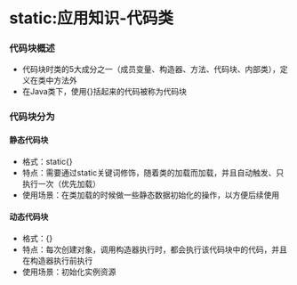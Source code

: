 # static:应用知识-代码类

### 代码块概述

* 代码块时类的5大成分之一（成员变量、构造器、方法、代码块、内部类），定义在类中方法外
* 在Java类下，使用{}括起来的代码被称为代码块

### 代码块分为

#### 静态代码块

* 格式：static{}
* 特点：需要通过static关键词修饰，随着类的加载而加载，并且自动触发、只执行一次（优先加载）
* 使用场景：在类加载的时候做一些静态数据初始化的操作，以方便后续使用

#### 动态代码块

* 格式：{}
* 特点：每次创建对象，调用构造器执行时，都会执行该代码块中的代码，并且在构造器执行前执行
* 使用场景：初始化实例资源
